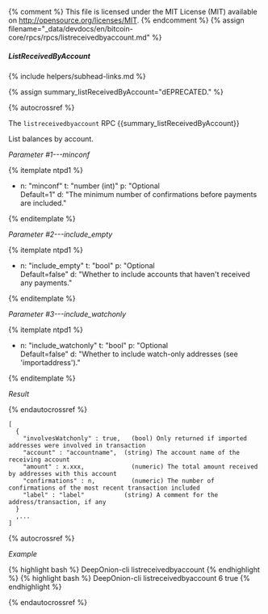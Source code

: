 {% comment %}
This file is licensed under the MIT License (MIT) available on
http://opensource.org/licenses/MIT.
{% endcomment %}
{% assign filename="_data/devdocs/en/bitcoin-core/rpcs/rpcs/listreceivedbyaccount.md" %}

##### ListReceivedByAccount
{% include helpers/subhead-links.md %}

{% assign summary_listReceivedByAccount="dEPRECATED." %}

{% autocrossref %}

The `listreceivedbyaccount` RPC {{summary_listReceivedByAccount}}

List balances by account.

*Parameter #1---minconf*

{% itemplate ntpd1 %}
- n: "minconf"
  t: "number (int)"
  p: "Optional<br>Default=1"
  d: "The minimum number of confirmations before payments are included."

{% enditemplate %}

*Parameter #2---include_empty*

{% itemplate ntpd1 %}
- n: "include_empty"
  t: "bool"
  p: "Optional<br>Default=false"
  d: "Whether to include accounts that haven't received any payments."

{% enditemplate %}

*Parameter #3---include_watchonly*

{% itemplate ntpd1 %}
- n: "include_watchonly"
  t: "bool"
  p: "Optional<br>Default=false"
  d: "Whether to include watch-only addresses (see 'importaddress')."

{% enditemplate %}

*Result*

{% endautocrossref %}

    [
      {
        "involvesWatchonly" : true,   (bool) Only returned if imported addresses were involved in transaction
        "account" : "accountname",  (string) The account name of the receiving account
        "amount" : x.xxx,             (numeric) The total amount received by addresses with this account
        "confirmations" : n,          (numeric) The number of confirmations of the most recent transaction included
        "label" : "label"           (string) A comment for the address/transaction, if any
      }
      ,...
    ]

{% autocrossref %}

*Example*

{% highlight bash %}
DeepOnion-cli listreceivedbyaccount
{% endhighlight %}
{% highlight bash %}
DeepOnion-cli listreceivedbyaccount 6 true
{% endhighlight %}

{% endautocrossref %}
